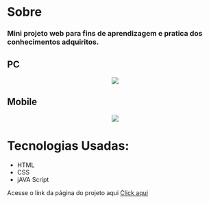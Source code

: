 # Sobre
### Mini projeto web para fins de aprendizagem e pratica dos conhecimentos adquiritos.

## PC
<div align="center">
<img src="https://user-images.githubusercontent.com/23111969/177049149-16aaac0a-b0fb-48ac-aa30-31258b92b48c.png"/>
</div>

## Mobile
<div align="center">
<img src="https://user-images.githubusercontent.com/23111969/177049312-72e46ab3-f074-46c6-ba9d-f9fa15c77419.png"/>
</div>


# Tecnologias Usadas: 
+ HTML
+ CSS 
+ jAVA Script

Acesse o link da página do projeto aqui <a href="https://andersonbrunu.github.io/Mini-Web-Site-Responsivo/">Click aqui</a>
